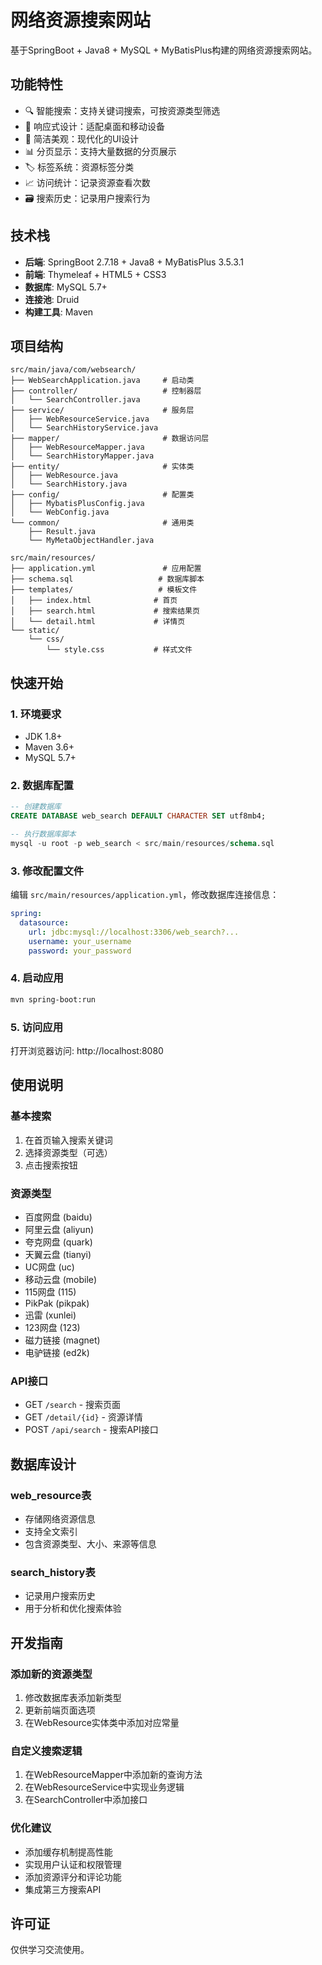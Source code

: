 # 网络资源搜索网站

基于SpringBoot + Java8 + MySQL + MyBatisPlus构建的网络资源搜索网站。

## 功能特性

- 🔍 智能搜索：支持关键词搜索，可按资源类型筛选
- 📱 响应式设计：适配桌面和移动设备
- 🎨 简洁美观：现代化的UI设计
- 📊 分页显示：支持大量数据的分页展示
- 🏷️ 标签系统：资源标签分类
- 📈 访问统计：记录资源查看次数
- 🗃️ 搜索历史：记录用户搜索行为

## 技术栈

- **后端**: SpringBoot 2.7.18 + Java8 + MyBatisPlus 3.5.3.1
- **前端**: Thymeleaf + HTML5 + CSS3
- **数据库**: MySQL 5.7+
- **连接池**: Druid
- **构建工具**: Maven

## 项目结构

```
src/main/java/com/websearch/
├── WebSearchApplication.java     # 启动类
├── controller/                   # 控制器层
│   └── SearchController.java
├── service/                      # 服务层
│   ├── WebResourceService.java
│   └── SearchHistoryService.java
├── mapper/                       # 数据访问层
│   ├── WebResourceMapper.java
│   └── SearchHistoryMapper.java
├── entity/                       # 实体类
│   ├── WebResource.java
│   └── SearchHistory.java
├── config/                       # 配置类
│   ├── MybatisPlusConfig.java
│   └── WebConfig.java
└── common/                       # 通用类
    ├── Result.java
    └── MyMetaObjectHandler.java

src/main/resources/
├── application.yml               # 应用配置
├── schema.sql                   # 数据库脚本
├── templates/                   # 模板文件
│   ├── index.html              # 首页
│   ├── search.html             # 搜索结果页
│   └── detail.html             # 详情页
└── static/
    └── css/
        └── style.css           # 样式文件
```

## 快速开始

### 1. 环境要求
- JDK 1.8+
- Maven 3.6+
- MySQL 5.7+

### 2. 数据库配置
```sql
-- 创建数据库
CREATE DATABASE web_search DEFAULT CHARACTER SET utf8mb4;

-- 执行数据库脚本
mysql -u root -p web_search < src/main/resources/schema.sql
```

### 3. 修改配置文件
编辑 `src/main/resources/application.yml`，修改数据库连接信息：
```yaml
spring:
  datasource:
    url: jdbc:mysql://localhost:3306/web_search?...
    username: your_username
    password: your_password
```

### 4. 启动应用
```bash
mvn spring-boot:run
```

### 5. 访问应用
打开浏览器访问: http://localhost:8080

## 使用说明

### 基本搜索
1. 在首页输入搜索关键词
2. 选择资源类型（可选）
3. 点击搜索按钮

### 资源类型
- 百度网盘 (baidu)
- 阿里云盘 (aliyun)
- 夸克网盘 (quark)
- 天翼云盘 (tianyi)
- UC网盘 (uc)
- 移动云盘 (mobile)
- 115网盘 (115)
- PikPak (pikpak)
- 迅雷 (xunlei)
- 123网盘 (123)
- 磁力链接 (magnet)
- 电驴链接 (ed2k)

### API接口
- GET `/search` - 搜索页面
- GET `/detail/{id}` - 资源详情
- POST `/api/search` - 搜索API接口

## 数据库设计

### web_resource表
- 存储网络资源信息
- 支持全文索引
- 包含资源类型、大小、来源等信息

### search_history表
- 记录用户搜索历史
- 用于分析和优化搜索体验

## 开发指南

### 添加新的资源类型
1. 修改数据库表添加新类型
2. 更新前端页面选项
3. 在WebResource实体类中添加对应常量

### 自定义搜索逻辑
1. 在WebResourceMapper中添加新的查询方法
2. 在WebResourceService中实现业务逻辑
3. 在SearchController中添加接口

### 优化建议
- 添加缓存机制提高性能
- 实现用户认证和权限管理
- 添加资源评分和评论功能
- 集成第三方搜索API

## 许可证
仅供学习交流使用。